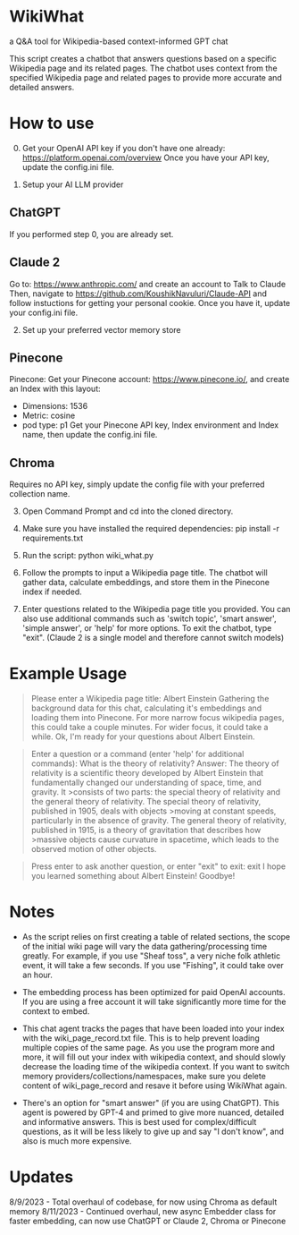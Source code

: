 # WikiWhat
a Q&amp;A tool for Wikipedia-based context-informed GPT chat

This script creates a chatbot that answers questions based on a specific Wikipedia page and its related pages. The chatbot uses context from the specified Wikipedia page and related pages to provide more accurate and detailed answers.

# How to use

0. Get your OpenAI API key if you don't have one already: https://platform.openai.com/overview
Once you have your API key, update the config.ini file.

2. Setup your AI LLM provider

## ChatGPT

If you performed step 0, you are already set.


## Claude 2

Go to: https://www.anthropic.com/ and create an account to Talk to Claude
Then, navigate to https://github.com/KoushikNavuluri/Claude-API and follow instuctions for getting your personal cookie.  Once you have it, update your config.ini file.

2. Set up your preferred vector memory store

## Pinecone

   Pinecone: Get your Pinecone account: https://www.pinecone.io/, and create an Index with this layout:
- Dimensions: 1536
- Metric: cosine
- pod type: p1
Get your Pinecone API key, Index environment and Index name, then update the config.ini file.

## Chroma

Requires no API key, simply update the config file with your preferred collection name.

3. Open Command Prompt and cd into the cloned directory.

4. Make sure you have installed the required dependencies:
pip install -r requirements.txt

5. Run the script:
python wiki_what.py

6. Follow the prompts to input a Wikipedia page title. The chatbot will gather data, calculate embeddings, and store them in the Pinecone index if needed.

7. Enter questions related to the Wikipedia page title you provided. You can also use additional commands such as 'switch topic', 'smart answer', 'simple answer', or 'help' for more options. To exit the chatbot, type "exit". (Claude 2 is a single model and therefore cannot switch models)

# Example Usage

>Please enter a Wikipedia page title: Albert Einstein
>Gathering the background data for this chat, calculating it's embeddings and loading them into Pinecone. For more narrow focus wikipedia pages, this could take a couple minutes. For wider focus, it could take a while.
>Ok, I'm ready for your questions about Albert Einstein.

>Enter a question or a command (enter 'help' for additional commands): What is the theory of relativity?
>Answer: The theory of relativity is a scientific theory developed by Albert Einstein that fundamentally changed our understanding of space, time, and gravity. It >consists of two parts: the special theory of relativity and the general theory of relativity. The special theory of relativity, published in 1905, deals with objects >moving at constant speeds, particularly in the absence of gravity. The general theory of relativity, published in 1915, is a theory of gravitation that describes how >massive objects cause curvature in spacetime, which leads to the observed motion of other objects.

>Press enter to ask another question, or enter "exit" to exit: exit
>I hope you learned something about Albert Einstein! Goodbye!

# Notes

- As the script relies on first creating a table of related sections, the scope of the initial wiki page will vary the data gathering/processing time greatly.  For example, if you use "Sheaf toss", a very niche folk athletic event, it will take a few seconds.  If you use "Fishing", it could take over an hour.

- The embedding process has been optimized for paid OpenAI accounts.  If you are using a free account it will take significantly more time for the context to embed.

- This chat agent tracks the pages that have been loaded into your index with the wiki_page_record.txt file.  This is to help prevent loading multiple copies of the same page.  As you use the program more and more, it will fill out your index with wikipedia context, and should slowly decrease the loading time of the wikipedia context.  If you want to switch memory providers/collections/namespaces, make sure you delete content of wiki_page_record and resave it before using WikiWhat again.

- There's an option for "smart answer" (if you are using ChatGPT).  This agent is powered by GPT-4 and primed to give more nuanced, detailed and informative answers.  This is best used for complex/difficult questions, as it will be less likely to give up and say "I don't know", and also is much more expensive.

# Updates

8/9/2023 - Total overhaul of codebase, for now using Chroma as default memory
8/11/2023 - Continued overhaul, new async Embedder class for faster embedding, can now use ChatGPT or Claude 2, Chroma or Pinecone


